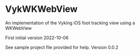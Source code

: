 # VykWKWebView

An implementation of the Vyking iOS foot tracking view using a WKWebView

First initial version 2022-10-06

See sample project file provided for help.
Version 0.0.2




